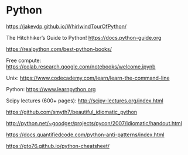 # Python

<https://jakevdp.github.io/WhirlwindTourOfPython/>

The Hitchhiker’s Guide to Python! https://docs.python-guide.org

https://realpython.com/best-python-books/

Free compute: <https://colab.research.google.com/notebooks/welcome.ipynb>

Unix: <https://www.codecademy.com/learn/learn-the-command-line>

Python: <https://www.learnpython.org>

Scipy lectures (600+ pages): http://scipy-lectures.org/index.html

https://github.com/smyth7/beautiful_idiomatic_python

http://python.net/~goodger/projects/pycon/2007/idiomatic/handout.html

https://docs.quantifiedcode.com/python-anti-patterns/index.html

https://gto76.github.io/python-cheatsheet/

